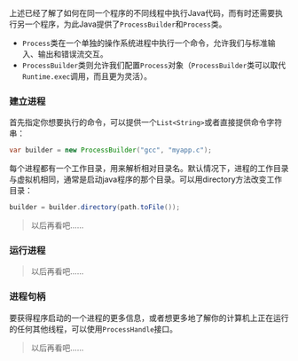 上述已经了解了如何在同一个程序的不同线程中执行Java代码，而有时还需要执行另一个程序，为此Java提供了`ProcessBuilder`和`Process`类。

- `Process`类在一个单独的操作系统进程中执行一个命令，允许我们与标准输入、输出和错误流交互。
- `ProcessBuilder`类则允许我们配置`Process`对象（`ProcessBuilder`类可以取代`Runtime.exec`调用，而且更为灵活）。

### 建立进程

首先指定你想要执行的命令，可以提供一个`List<String>`或者直接提供命令字符串：

```java
var builder = new ProcessBuilder("gcc", "myapp.c");
```

每个进程都有一个工作目录，用来解析相对目录名。默认情况下，进程的工作目录与虚拟机相同，通常是启动java程序的那个目录。可以用directory方法改变工作目录：

```java
builder = builder.directory(path.toFile());
```

> 以后再看吧......

### 运行进程

> 以后再看吧......

### 进程句柄

要获得程序启动的一个进程的更多信息，或者想更多地了解你的计算机上正在运行的任何其他线程，可以使用`ProcessHandle`接口。

> 以后再看吧......
